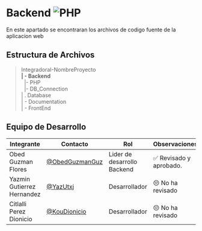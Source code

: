 # Backend  ![PHP](    https://img.shields.io/badge/PHP-777BB4?style=for-the-badge&logo=php&logoColor=white)


 En este apartado se encontraran los archivos de codigo fuente de la aplicacion web
## Estructura de Archivos

>IntegradoraI-NombreProyecto<br>
>**| - Backend** <br>
>&nbsp;&nbsp;|- PHP<br>
>&nbsp;&nbsp;|- DB_Connection<br>
>| . Database<br>
>| - Documentation<br>
>| - FrontEnd


## Equipo de Desarrollo

|Integrante|Contacto|Rol|Observaciones|
|------------|--------|---|---|
|Obed Guzman Flores|[@ObedGuzmanGuz](https://github.com/ObedGuzmanGuz)|Lider de desarrollo Backend|✅ Revisado y aprobado.|
|Yazmin Gutierrez Hernandez|[@YazUtxj](https://github.com/YazUtxj)| Desarrollador |😔 No ha revisado|
|Citlalli Perez Dionicio|[@KouDionicio](https://github.com/KouDionicio)|Desarrollador |😔 No ha revisado|
